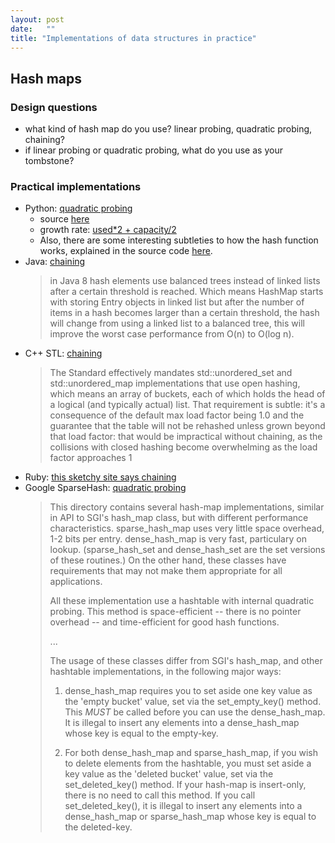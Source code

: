 ```yaml
---
layout: post
date:   ""
title: "Implementations of data structures in practice"
---
```


## Hash maps

### Design questions

- what kind of hash map do you use? linear probing, quadratic probing, chaining?
- if linear probing or quadratic probing, what do you use as your tombstone?

### Practical implementations

- Python: [quadratic probing](http://www.laurentluce.com/posts/python-dictionary-implementation/)
  - source [here](https://github.com/python/cpython/blob/master/Objects/dictobject.c)
  - growth rate: [used*2 + capacity/2](https://github.com/python/cpython/blob/master/Objects/dictobject.c#L401-L412)
  - Also, there are some interesting subtleties to how the hash function works, explained in the source code [here](https://github.com/python/cpython/blob/master/Objects/dictobject.c#L132-L222).
- Java: [chaining](http://netjs.blogspot.in/2015/05/how-hashmap-internally-works-in-java.html)
  > in Java 8 hash elements use balanced trees instead of linked lists after a certain threshold is reached. Which means HashMap starts with storing Entry objects in linked list but after the number of items in a hash becomes larger than a certain threshold, the hash will change from using a linked list to a balanced tree, this will improve the worst case performance from O(n) to O(log n).
- C++ STL: [chaining](http://stackoverflow.com/a/31113618/1360429)
    > The Standard effectively mandates std::unordered_set and std::unordered_map implementations that use open hashing, which means an array of buckets, each of which holds the head of a logical (and typically actual) list. That requirement is subtle: it's a consequence of the default max load factor being 1.0 and the guarantee that the table will not be rehashed unless grown beyond that load factor: that would be impractical without chaining, as the collisions with closed hashing become overwhelming as the load factor approaches 1
- Ruby: [this sketchy site says chaining](https://www.sitepoint.com/diving-into-how-hashes-work-in-ruby/)
- Google SparseHash: [quadratic probing](https://github.com/sparsehash/sparsehash)
  > This directory contains several hash-map implementations, similar in API to SGI's hash_map class, but with different performance characteristics.  sparse_hash_map uses very little space overhead, 1-2 bits per entry.  dense_hash_map is very fast, particulary on lookup. (sparse_hash_set and dense_hash_set are the set versions of these routines.)  On the other hand, these classes have requirements that may not make them appropriate for all applications.
  >
  > All these implementation use a hashtable with internal quadratic probing.  This method is space-efficient -- there is no pointer overhead -- and time-efficient for good hash functions.
  >
  > ...
  >
  >   The usage of these classes differ from SGI's hash_map, and other
   hashtable implementations, in the following major ways:
  >
  > 1) dense_hash_map requires you to set aside one key value as the 'empty bucket' value, set via the set_empty_key() method.  This *MUST* be called before you can use the dense_hash_map.  It is illegal to insert any elements into a dense_hash_map whose key is equal to the empty-key.
  >
  > 2) For both dense_hash_map and sparse_hash_map, if you wish to delete elements from the hashtable, you must set aside a key value as the 'deleted bucket' value, set via the set_deleted_key() method.  If your hash-map is insert-only, there is no need to call this method.  If you call set_deleted_key(), it is illegal to insert any elements into a dense_hash_map or sparse_hash_map whose key is equal to the deleted-key.

